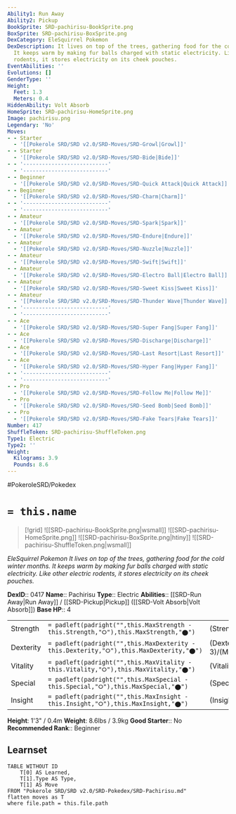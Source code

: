 ```yaml
---
Ability1: Run Away
Ability2: Pickup
BookSprite: SRD-pachirisu-BookSprite.png
BoxSprite: SRD-pachirisu-BoxSprite.png
DexCategory: EleSquirrel Pokemon
DexDescription: It lives on top of the trees, gathering food for the cold winter months.
  It keeps warm by making fur balls charged with static electricity. Like other electric
  rodents, it stores electricity on its cheek pouches.
EventAbilities: ''
Evolutions: []
GenderType: ''
Height:
  Feet: 1.3
  Meters: 0.4
HiddenAbility: Volt Absorb
HomeSprite: SRD-pachirisu-HomeSprite.png
Image: pachirisu.png
Legendary: 'No'
Moves:
- - Starter
  - '[[Pokerole SRD/SRD v2.0/SRD-Moves/SRD-Growl|Growl]]'
- - Starter
  - '[[Pokerole SRD/SRD v2.0/SRD-Moves/SRD-Bide|Bide]]'
- - '---------------------------'
  - '---------------------------'
- - Beginner
  - '[[Pokerole SRD/SRD v2.0/SRD-Moves/SRD-Quick Attack|Quick Attack]]'
- - Beginner
  - '[[Pokerole SRD/SRD v2.0/SRD-Moves/SRD-Charm|Charm]]'
- - '---------------------------'
  - '---------------------------'
- - Amateur
  - '[[Pokerole SRD/SRD v2.0/SRD-Moves/SRD-Spark|Spark]]'
- - Amateur
  - '[[Pokerole SRD/SRD v2.0/SRD-Moves/SRD-Endure|Endure]]'
- - Amateur
  - '[[Pokerole SRD/SRD v2.0/SRD-Moves/SRD-Nuzzle|Nuzzle]]'
- - Amateur
  - '[[Pokerole SRD/SRD v2.0/SRD-Moves/SRD-Swift|Swift]]'
- - Amateur
  - '[[Pokerole SRD/SRD v2.0/SRD-Moves/SRD-Electro Ball|Electro Ball]]'
- - Amateur
  - '[[Pokerole SRD/SRD v2.0/SRD-Moves/SRD-Sweet Kiss|Sweet Kiss]]'
- - Amateur
  - '[[Pokerole SRD/SRD v2.0/SRD-Moves/SRD-Thunder Wave|Thunder Wave]]'
- - '---------------------------'
  - '---------------------------'
- - Ace
  - '[[Pokerole SRD/SRD v2.0/SRD-Moves/SRD-Super Fang|Super Fang]]'
- - Ace
  - '[[Pokerole SRD/SRD v2.0/SRD-Moves/SRD-Discharge|Discharge]]'
- - Ace
  - '[[Pokerole SRD/SRD v2.0/SRD-Moves/SRD-Last Resort|Last Resort]]'
- - Ace
  - '[[Pokerole SRD/SRD v2.0/SRD-Moves/SRD-Hyper Fang|Hyper Fang]]'
- - '---------------------------'
  - '---------------------------'
- - Pro
  - '[[Pokerole SRD/SRD v2.0/SRD-Moves/SRD-Follow Me|Follow Me]]'
- - Pro
  - '[[Pokerole SRD/SRD v2.0/SRD-Moves/SRD-Seed Bomb|Seed Bomb]]'
- - Pro
  - '[[Pokerole SRD/SRD v2.0/SRD-Moves/SRD-Fake Tears|Fake Tears]]'
Number: 417
ShuffleToken: SRD-pachirisu-ShuffleToken.png
Type1: Electric
Type2: ''
Weight:
  Kilograms: 3.9
  Pounds: 8.6
---
```


#PokeroleSRD/Pokedex

# `= this.name`

> [!grid]
> ![[SRD-pachirisu-BookSprite.png|wsmall]]
> ![[SRD-pachirisu-HomeSprite.png]]
> ![[SRD-pachirisu-BoxSprite.png|htiny]]
> ![[SRD-pachirisu-ShuffleToken.png|wsmall]]


*EleSquirrel Pokemon*
*It lives on top of the trees, gathering food for the cold winter months. It keeps warm by making fur balls charged with static electricity. Like other electric rodents, it stores electricity on its cheek pouches.*

**DexID**:: 0417
**Name**:: Pachirisu
**Type**:: Electric
**Abilities**:: [[SRD-Run Away|Run Away]] / [[SRD-Pickup|Pickup]] ([[SRD-Volt Absorb|Volt Absorb]])
**Base HP**:: 4

|           |                                                                                        |                                          |
| --------- | -------------------------------------------------------------------------------------- | ---------------------------------------- |
| Strength  | `= padleft(padright("",this.MaxStrength - this.Strength,"⭘"),this.MaxStrength,"⬤")`    | (Strength::2)/(MaxStrength::4)   |
| Dexterity | `= padleft(padright("",this.MaxDexterity - this.Dexterity,"⭘"),this.MaxDexterity,"⬤")` | (Dexterity:: 3)/(MaxDexterity::6) |
| Vitality  | `= padleft(padright("",this.MaxVitality - this.Vitality,"⭘"),this.MaxVitality,"⬤")`    | (Vitality::2)/(MaxVitality::5)   |
| Special   | `= padleft(padright("",this.MaxSpecial - this.Special,"⭘"),this.MaxSpecial,"⬤")`       | (Special::2)/(MaxSpecial::4)     |
| Insight   | `= padleft(padright("",this.MaxInsight - this.Insight,"⭘"),this.MaxInsight,"⬤")`       | (Insight::2)/(MaxInsight::5)     |

**Height**: 1'3" / 0.4m
**Weight**: 8.6lbs / 3.9kg
**Good Starter**:: No
**Recommended Rank**:: Beginner

## Learnset

```dataview
TABLE WITHOUT ID
    T[0] AS Learned,
    T[1].Type AS Type,
    T[1] AS Move
FROM "Pokerole SRD/SRD v2.0/SRD-Pokedex/SRD-Pachirisu.md"
flatten moves as T
where file.path = this.file.path
```
